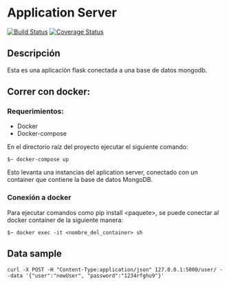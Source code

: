 # Application Server


[![Build Status](https://travis-ci.org/taller2-2c2018/applicationServer.svg?branch=master)](https://travis-ci.org/taller2-2c2018/applicationServer)
[![Coverage Status](https://coveralls.io/repos/github/taller2-2c2018/applicationServer/badge.svg?branch=Demoing)](https://coveralls.io/github/taller2-2c2018/applicationServer?branch=Demoing)
## Descripción

Esta es una aplicación flask conectada a una base de datos mongodb.

## Correr con docker:

### Requerimientos:
- Docker
- Docker-compose

En el directorio raíz del proyecto ejecutar el siguiente comando:  
```
$~ docker-compose up
```
Esto levanta una instancias del aplication server, conectado con un container que contiene la base de datos MongoDB.

### Conexión a docker

Para ejecutar comandos como pip install \<paquete>, se puede conectar al docker container de la siguiente manera: 

```
$~ docker exec -it <nombre_del_container> sh
```

## Data sample
```
curl -X POST -H "Content-Type:application/json" 127.0.0.1:5000/user/ --data '{"user":"newUser", "password":"1234rfghu9"}'
```